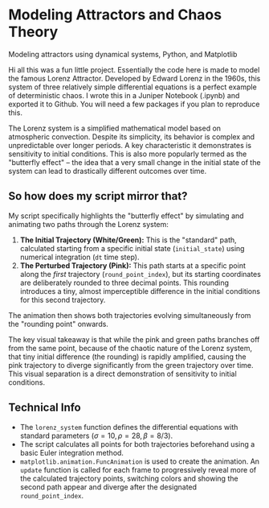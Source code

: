 # Modeling Attractors and Chaos Theory
Modeling attractors using dynamical systems, Python, and Matplotlib

Hi all this was a fun little project. Essentially the code here is made to model the famous Lorenz Attractor. Developed by Edward Lorenz in the 1960s, this system of three relatively simple differential equations is a perfect example of deterministic chaos. I wrote this in a Juniper Notebook (.ipynb) and exported it to Github. You will need a few packages if you plan to reproduce this. 

The Lorenz system is a simplified mathematical model based on atmospheric convection. Despite its simplicity, its behavior is complex and unpredictable over longer periods. A key characteristic it demonstrates is sensitivity to initial conditions. This is also more popularly termed as the "butterfly effect" – the idea that a very small change in the initial state of the system can lead to drastically different outcomes over time.

## So how does my script mirror that?

My script specifically highlights the "butterfly effect" by simulating and animating two paths through the Lorenz system:

1. **The Initial Trajectory (White/Green):** This is the "standard" path, calculated starting from a specific initial state (`initial_state`) using numerical integration (`dt` time step).
2.  **The Perturbed Trajectory (Pink):** This path starts at a specific point along the *first* trajectory (`round_point_index`), but its starting coordinates are deliberately rounded to three decimal points. This rounding introduces a tiny, almost imperceptible difference in the initial conditions for this second trajectory.

The animation then shows both trajectories evolving simultaneously from the "rounding point" onwards.

The key visual takeaway is that while the pink and green paths branches off from the same point, because of the chaotic nature of the Lorenz system, that tiny initial difference (the rounding) is rapidly amplified, causing the pink trajectory to diverge significantly from the green trajectory over time. This visual separation is a direct demonstration of sensitivity to initial conditions.

## Technical Info

* The `lorenz_system` function defines the differential equations with standard parameters ($\sigma=10, \rho=28, \beta=8/3$).
* The script calculates all points for both trajectories beforehand using a basic Euler integration method.
* `matplotlib.animation.FuncAnimation` is used to create the animation. An `update` function is called for each frame to progressively reveal more of the calculated trajectory points, switching colors and showing the second path appear and diverge after the designated `round_point_index`.
